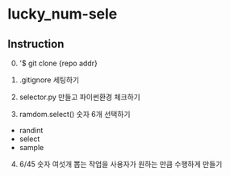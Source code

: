 # lucky_num-sele

## Instruction
0. '$ git clone {repo addr}

1. .gitignore 세팅하기

2. selector.py 만들고 파이썬환경 체크하기

3. ramdom.select() 숫자 6개 선택하기

- randint
- select
- sample

4. 6/45 숫자 여섯개 뽑는 작업을 사용자가 원하는 만큼 수행하게 만들기
